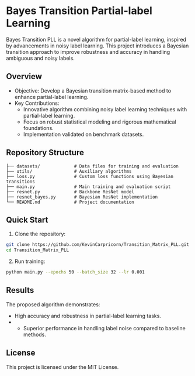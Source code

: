# Bayes Transition Partial-label Learning

Bayes Transition PLL is a novel algorithm for partial-label learning, inspired by advancements in noisy label learning. This project introduces a Bayesian transition approach to improve robustness and accuracy in handling ambiguous and noisy labels.

## Overview
* Objective: Develop a Bayesian transition matrix-based method to enhance partial-label learning.
* Key Contributions:
  * Innovative algorithm combining noisy label learning techniques with partial-label learning.
  * Focus on robust statistical modeling and rigorous mathematical foundations.
  * Implementation validated on benchmark datasets.

## Repository Structure

```
├── datasets/             # Data files for training and evaluation
├── utils/                # Auxiliary algorithms
├── loss.py               # Custom loss functions using Bayesian transitions
├── main.py               # Main training and evaluation script
├── resnet.py             # Backbone ResNet model
├── resnet_bayes.py       # Bayesian ResNet implementation
└── README.md             # Project documentation
```

## Quick Start

1.	Clone the repository:

  ```bash
  git clone https://github.com/KevinCarpricorn/Transition_Matrix_PLL.git
  cd Transition_Matrix_PLL
  ```

2.	Run training:

```bash
python main.py --epochs 50 --batch_size 32 --lr 0.001
```


## Results

The proposed algorithm demonstrates:
* High accuracy and robustness in partial-label learning tasks.
* * Superior performance in handling label noise compared to baseline methods.

## License

This project is licensed under the MIT License.
